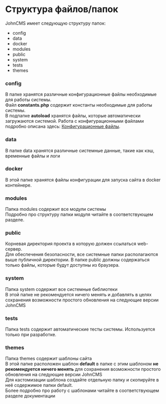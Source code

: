 # Структура файлов/папок

JohnCMS имеет следующую структуру папок:

* config
* data
* docker
* modules
* public
* system
* tests
* themes

### config

В папке хранятся различные конфигурационные файлы необходимые для работы системы. \
Файл **constants.php** содержит константы необходимые для работы системы.\
В подпапке **autoload** хранятся файлы, которые автоматически загружаются системой. Работа с конфигурационными файлами подробно описана здесь: [Конфигурационные файлы](https://johncms.com/documentation/configs/).

### data

В папке data хранятся различные системные данные, такие как кэш, временные файлы и логи

### docker

В этой папке хранятся файлы конфигурации для запуска сайта в docker контейнере.

### modules

Папка modules содержит все модули системы\
Подробно про структуру папки модуля читайте в соответствующем разделе.

### public

Корневая директория проекта в которую должен ссылаться web-сервер.\
Для обеспечения безопасности, все системные папки располагаются выше публичной директории. В папке public должны содержаться только файлы, которые будут доступны из браузера.

### system

Папка system содержит все системные библиотеки\
В этой папке не рекомендуется ничего менять и добавлять в целях сохранения возможности простого обновления на следующие версии JohnCMS

### tests

Папка tests содержит автоматические тесты системы. Используется только при разработке.

### themes

Папка themes содержит шаблоны сайта\
В этой папке расположен шаблон **default** в папке с этим шаблоном **не рекомендуется ничего менять** для сохранения возможности простого обновления на следующие версии JohnCMS \
Для кастомизации шаблона создайте отдельную папку и скопируйте в неё содержимое папки default.\
Более подробно про работу с шаблонами читайте в соответствующем разделе документации
